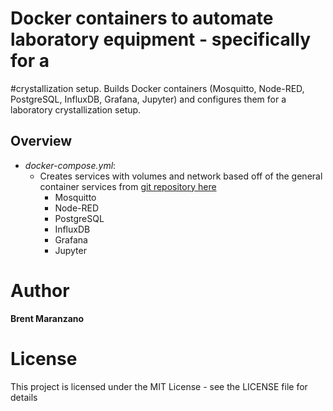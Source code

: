 # Docker containers to automate laboratory equipment - specifically for a
#crystallization setup. 
Builds Docker containers (Mosquitto, Node-RED, PostgreSQL, InfluxDB, Grafana,
Jupyter) and configures them for a laboratory crystallization setup.

## Overview
* *docker-compose.yml*:
  * Creates services with volumes and network based off of the general
  container services from 
  [git repository here](https://github.com/brentjm/web-app-docker-services)
    * Mosquitto
    * Node-RED
    * PostgreSQL
    * InfluxDB
    * Grafana
    * Jupyter

# Author

**Brent Maranzano**

# License

This project is licensed under the MIT License - see the LICENSE file for details
